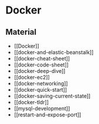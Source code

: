 # Docker

## Material

- [[Docker]]
- [[docker-and-elastic-beanstalk]]
- [[docker-cheat-sheet]]
- [[docker-code-sheet]]
- [[docker-deep-dive]]
- [[docker-ec2]]
- [[docker-networking]]
- [[docker-quick-start]]
- [[docker-saving-current-state]]
- [[docker-tldr]]
- [[mysql-development]]
- [[restart-and-expose-port]]
